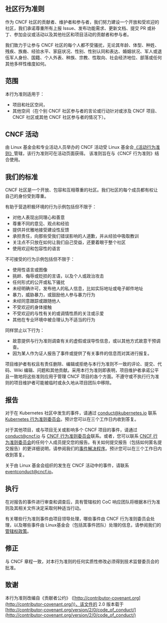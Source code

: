 ## 社区行为准则

作为 CNCF 社区的贡献者、维护者和参与者，我们努力建设一个开放和受欢迎的社区，我们承诺尊重所有上报 Issue、发布功能需求、更新文档、提交 PR 或补丁、参加会议或活动以及其他社区和项目活动的贡献者和参与者。

我们致力于让参与 CNCF 社区的每个人都不受骚扰，无论其年龄、体型、种姓、残疾、族裔、经验水平、家庭状况、性别、性别认同和表达、婚姻状况、军人或退伍军人身份、国籍、个人外表、种族、宗教、性取向、社会经济地位、部落或任何其他多样性维度如何。

## 范围

本行为准则适用于：

* 项目和社区空间，
* 其他空间（在个别 CNCF 社区参与者的言论或行动针对或涉及 CNCF 项目、CNCF 社区或其他 CNCF 社区参与者的情况下）。

## CNCF 活动

由 Linux 基金会和专业活动人员举办的 CNCF 活动受 Linux 基金会[《活动行为准则》](https://events.linuxfoundation.org/code-of-conduct/)管辖，该行为准则可在活动页面获得。 该准则旨在与《CNCF 行为准则》结合使用。

## 我们的标准

CNCF 社区是一个开放、包容和互相尊重的社区。我们社区的每个成员都有权让自己的身份受到尊重。

有助于营造积极环境的行为示例包括但不限于：

* 对他人表现出同理心和善意
* 尊重不同的意见、观点和经验
* 提供并优雅地接受建设性反馈
* 承担责任，向那些受我们错误影响的人道歉，并从经验中吸取教训
* 关注点不只放在如何让我们自己受益，还要着眼于整个社区
* 使用欢迎和包容性的语言

不可接受的行为示例包括但不限于：

* 使用性语言或图像
* 挑衅、侮辱或贬损的言语，以及个人或政治攻击
* 任何形式的公开或私下骚扰
* 未经明确许可，发布他人的私人信息，比如实际地址或电子邮件地址
* 暴力，威胁暴力，或鼓励他人参与暴力行为
* 未经同意跟踪或跟随他人
* 不受欢迎的身体接触
* 不受欢迎的与性有关的或调情性质的关注或示爱
* 其他在专业环境中被合理认为不适当的行为

同样禁止以下行为：

* 故意提供与行为准则调查有关的虚假或误导性信息，或以其他方式故意干预调查。
* 因为某人作为证人报告了事件或提供了有关事件的信息而对其进行报复。

项目维护者有权且有责任删除、编辑或拒绝与本行为准则不一致的评论、提交、代码、Wiki 编辑、问题和其他贡献。采用本行为准则即表明，项目维护者承诺公平且一致地将这些准则应用于管理 CNCF 项目的各个方面。不遵守或不执行行为准则的项目维护者可能被临时或永久地从项目团队中移除。

## 报告

对于在 Kubernetes 社区中发生的事件，请通过 [conduct@kubernetes.io](mailto:conduct@kubernetes.io) 联系 [Kubernetes 行为准则委员会](https://git.k8s.io/community/committee-code-of-conduct)。预计您可以在三个工作日内收到答复。

对于其他项目，或与项目无关或影响多个 CNCF 项目的事件，请通过 [conduct@cncf.io](mailto:conduct@cncf.io) 与 [CNCF 行为准则委员会](https://www.cncf.io/conduct/committee/)联系。或者，您可以联系 [CNCF 行为准则委员会](https://www.cncf.io/conduct/committee/)的任何个人成员提交您的报告。有关如何提交报告（包括如何匿名提交报告）的更详细说明，请参阅我们的[事件解决程序](https://github.com/cncf/foundation/blob/main/code-of-conduct/coc-incident-resolution-procedures.md)。预计您可以在三个工作日内收到答复。

关于由 Linux 基金会组织的发生在 CNCF 活动中的事件，请联系 [eventconduct@cncf.io](mailto:eventconduct@cncf.io)。

## 执行

在对报告的事件进行审查和调查后，具有管辖权的 CoC 响应团队将根据本行为准则及其相关文件决定采取何种适当行动。

有关哪些行为准则事件由项目领导处理，哪些事件由 CNCF 行为准则委员会处理，以及哪些事件由 Linux基金会（包括其事件团队）处理的信息，请参阅我们的[管辖权政策](https://github.com/cncf/foundation/blob/main/code-of-conduct/coc-committee-jurisdiction-policy.md)。

## 修正

与 CNCF 章程一致，对本行为准则的任何实质性修改必须得到技术监督委员会的批准。

## 致谢

本行为准则改编自《贡献者公约》 ([http://contributor-covenant.org](http://contributor-covenant.org/))，该文件的 2.0 版本载于 [http://contributor-covenant.org/version/2/0/code_of_conduct/](http://contributor-covenant.org/version/2/0/code_of_conduct/)
